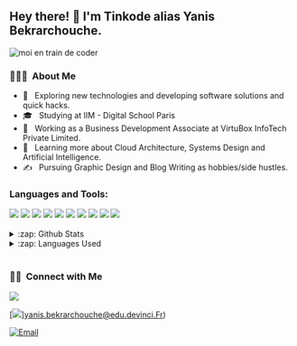 



<h2> Hey there! 👋 I'm Tinkode alias Yanis Bekrarchouche.</h2>

![moi en train de coder](https://user-images.githubusercontent.com/113121371/190073074-02d34b8b-7688-4707-ab07-d9f3b45b76df.gif)


<h3> 👨🏻‍💻 &nbsp;About Me </h3>

- 🤔 &nbsp; Exploring new technologies and developing software solutions and quick hacks.
- 🎓 &nbsp; Studying at IIM - Digital School Paris
- 💼 &nbsp; Working as a Business Development Associate at VirtuBox InfoTech Private Limited.
- 🌱 &nbsp; Learning more about Cloud Architecture, Systems Design and Artificial Intelligence.
- ✍️ &nbsp; Pursuing Graphic Design and Blog Writing as hobbies/side hustles.

### Languages and Tools:
<div display="flex">
  <img src="https://img.shields.io/badge/html5%20-%23E34F26.svg?&style=for-the-badge&logo=html5&logoColor=white">
  <img src="https://img.shields.io/badge/css3%20-%231572B6.svg?&style=for-the-badge&logo=css3&logoColor=white">
  <img src="https://img.shields.io/badge/PHP-777BB4?style=for-the-badge&logo=php&logoColor=white">
  <img src="https://img.shields.io/badge/python%20-%2314354C.svg?&style=for-the-badge&logo=python&logoColor=white">
  <img src="https://img.shields.io/badge/c%20-%2300599C.svg?&style=for-the-badge&logo=c&logoColor=white">
  <img src="https://img.shields.io/badge/JavaScript-323330?style=for-the-badge&logo=javascript&logoColor=F7DF1E">
  <img src="https://img.shields.io/badge/git%20-%23F05033.svg?&style=for-the-badge&logo=git&logoColor=white"/>
  <img src="https://img.shields.io/badge/github%20-%23121011.svg?&style=for-the-badge&logo=github&logoColor=white"/>
  <img src="https://img.shields.io/badge/figma%20-%23F24E1E.svg?&style=for-the-badge&logo=figma&logoColor=white"/>
  <img src="https://img.shields.io/badge/C%2B%2B-00599C?style=for-the-badge&logo=c%2B%2B&logoColor=white" />
</div>
<br/>

<details>
  <summary>:zap: Github Stats</summary>
  <img src="https://github-readme-stats.vercel.app/api?username=tinkode92&&show_icons=true&title_color=222222&icon_color=03A87C&text_color=333333&bg_color=ffffff">
</details>

<details>
  <summary>:zap: Languages Used</summary>
  <img src="https://github-readme-stats.vercel.app/api/top-langs/?username=tinkode92&layout=compact&bg_color=ffffff&text_color=333333">
</details>

<br/>

<h3> 🤝🏻 &nbsp;Connect with Me </h3>

[<img src="https://img.shields.io/badge/linkedin-%230077B5.svg?&style=for-the-badge&logo=linkedin&logoColor=white">](https://www.linkedin.com/in/yanis-b-437280236/)

[<img src="https://img.shields.io/badge/Gmail-D14836?style=for-the-badge&logo=gmail&logoColor=white
">]yanis.bekrarchouche@edu.devinci.Fr)


<a href="mailto:yanis.bekrarchouche@edu.devinci.fr"><img alt="Email" src="https://img.shields.io/badge/Email-yanis.bekrarchouche@edu.devinci.fr-blue?style=flat-square&logo=gmail"></a>
</p>

